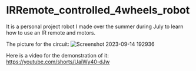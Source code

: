 # IRRemote_controlled_4wheels_robot

It is a personal project robot I made over the summer during July to learn how to use an IR remote and motors. 

The picture for the circuit:
![Screenshot 2023-09-14 192936](https://github.com/despair0098/IRRemote_controlled_4wheels_robot/assets/22960474/a2c479e0-35f8-462a-ac37-08d589d35117)

Here is a video for the demonstration of it: https://youtube.com/shorts/UaiWy40-dJw
